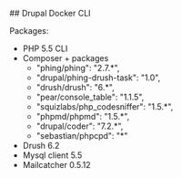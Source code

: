 ## Drupal Docker CLI

Packages:
 - PHP 5.5 CLI
 - Composer + packages
    - "phing/phing": "2.7.*",
    - "drupal/phing-drush-task": "1.0",
    - "drush/drush": "6.*",
    - "pear/console_table": "1.1.5",
    - "squizlabs/php_codesniffer": "1.5.*",
    - "phpmd/phpmd": "1.5.*",
    - "drupal/coder": "7.2.*",
    - "sebastian/phpcpd": "*"
 - Drush 6.2
 - Mysql client 5.5
 - Mailcatcher 0.5.12
